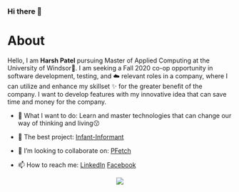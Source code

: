 ### Hi there 👋

<!--
**HarshPatel270698/HarshPatel270698** is a ✨ _special_ ✨ repository because its `README.md` (this file) appears on your GitHub profile.

Here are some ideas to get you started:

- 🔭 I’m currently working on ...
- 🌱 I’m currently learning ...
- 👯 I’m looking to collaborate on ...
- 🤔 I’m looking for help with ...
- 💬 Ask me about ...
- 📫 How to reach me: ...
- 😄 Pronouns: ...
- ⚡ Fun fact: ...
-->

# About
Hello, I am **Harsh Patel** pursuing Master of Applied Computing at the University of Windsor:school:. I am seeking a Fall 2020 co-op opportunity in software development, testing, and :cloud: relevant roles in a company, where I can utilize and enhance my skillset :sparkles: for the greater benefit of the company. I want to develop features with my innovative idea that can save time and money for the company. 

- :rocket: What I want to do: Learn and master technologies that can change our way of thinking and living:kissing:

- :tada: The best project: [Infant-Informant](https://github.com/HarshPatel270698/Infant-Informant-capstone-project)

- 👯 I’m looking to collaborate on: [PFetch](https://github.com/HarshPatel270698/PFetch)

- 📫 How to reach me: [LinkedIn](https://www.linkedin.com/in/harsh-patel-270698/) [Facebook](https://www.facebook.com/harsh270698/)

<p align="center">
<img src="https://visitor-badge.glitch.me/badge?page_id=/HarshPatel270698">
</p>
